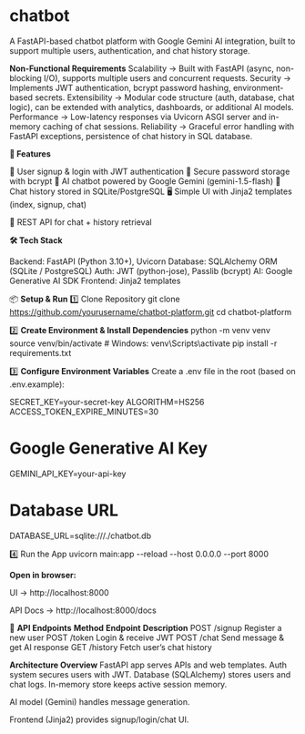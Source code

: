 # chatbot
A FastAPI-based chatbot platform with Google Gemini AI integration, built to support multiple users, authentication, and chat history storage.

**Non-Functional Requirements**
Scalability → Built with FastAPI (async, non-blocking I/O), supports multiple users and concurrent requests.
Security → Implements JWT authentication, bcrypt password hashing, environment-based secrets.
Extensibility → Modular code structure (auth, database, chat logic), can be extended with analytics, dashboards, or additional AI models.
Performance → Low-latency responses via Uvicorn ASGI server and in-memory caching of chat sessions.
Reliability → Graceful error handling with FastAPI exceptions, persistence of chat history in SQL database.

**🚀 Features**

👤 User signup & login with JWT authentication
🔐 Secure password storage with bcrypt
🤖 AI chatbot powered by Google Gemini (gemini-1.5-flash)
💾 Chat history stored in SQLite/PostgreSQL
🖥️ Simple UI with Jinja2 templates (index, signup, chat)

📜 REST API for chat + history retrieval

**🛠 Tech Stack**

Backend: FastAPI (Python 3.10+), Uvicorn
Database: SQLAlchemy ORM (SQLite / PostgreSQL)
Auth: JWT (python-jose), Passlib (bcrypt)
AI: Google Generative AI SDK
Frontend: Jinja2 templates

📦 **Setup & Run**
1️⃣ Clone Repository
git clone https://github.com/yourusername/chatbot-platform.git
cd chatbot-platform

2️⃣ **Create Environment & Install Dependencies**
python -m venv venv
source venv/bin/activate   # Windows: venv\Scripts\activate
pip install -r requirements.txt

3️⃣ **Configure Environment Variables**
Create a .env file in the root (based on .env.example):

SECRET_KEY=your-secret-key
ALGORITHM=HS256
ACCESS_TOKEN_EXPIRE_MINUTES=30

# Google Generative AI Key
GEMINI_API_KEY=your-api-key

# Database URL
DATABASE_URL=sqlite:///./chatbot.db

4️⃣ Run the App
uvicorn main:app --reload --host 0.0.0.0 --port 8000


**Open in browser:**

UI → http://localhost:8000

API Docs → http://localhost:8000/docs

🧪 **API Endpoints**
**Method**	**Endpoint**	**Description**
POST	      /signup	     Register a new user
POST	      /token	     Login & receive JWT
POST	      /chat	      Send message & get AI response
GET	       /history	    Fetch user’s chat history

 **Architecture Overview**
FastAPI app serves APIs and web templates.
Auth system secures users with JWT.
Database (SQLAlchemy) stores users and chat logs.
In-memory store keeps active session memory.

AI model (Gemini) handles message generation.

Frontend (Jinja2) provides signup/login/chat UI.
